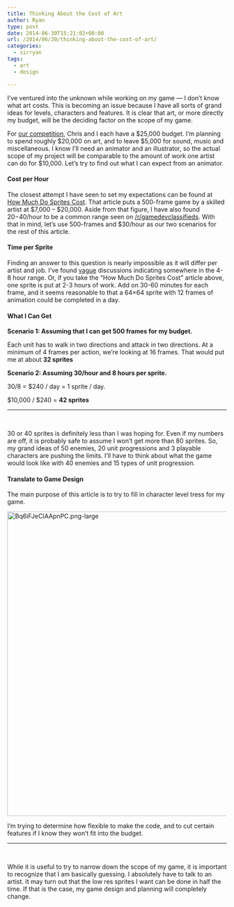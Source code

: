 ```yaml
---
title: Thinking About the Cost of Art
author: Ryan
type: post
date: 2014-06-30T15:21:02+00:00
url: /2014/06/30/thinking-about-the-cost-of-art/
categories:
  - sirryan
tags:
  - art
  - design

---
```

I&#8217;ve ventured into the unknown while working on my game &#8212; I don&#8217;t know what art costs. This is becoming an issue because I have all sorts of grand ideas for levels, characters and features. It is clear that art, or more directly my budget, will be the deciding factor on the scope of my game.
<!--more-->

For [our competition][1], Chris and I each have a $25,000 budget. I&#8217;m planning to spend roughly $20,000 on art, and to leave $5,000 for sound, music and miscellaneous. I know I&#8217;ll need an animator and an illustrator, so the actual scope of my project will be comparable to the amount of work one artist can do for $10,000. Let&#8217;s try to find out what I can expect from an animator.

#### Cost per Hour

The closest attempt I have seen to set my expectations can be found at [How Much Do Sprites Cost][2]. That article puts a 500-frame game by a skilled artist at $7,000 &#8211; $20,000. Aside from that figure, I have also found $20-$40/hour to be a common range seen on [/r/gamedevclassifieds][3]. With that in mind, let&#8217;s use 500-frames and $30/hour as our two scenarios for the rest of this article.

#### Time per Sprite

Finding an answer to this question is nearly impossible as it will differ per artist and job. I&#8217;ve found [vague][4] discussions indicating somewhere in the 4-8 hour range. Or, if you take the &#8220;How Much Do Sprites Cost&#8221; article above, one sprite is put at 2-3 hours of work. Add on 30-60 minutes for each frame, and it seems reasonable to that a 64&#215;64 sprite with 12 frames of animation could be completed in a day.

#### What I Can Get

**Scenario 1: Assuming that I can get 500 frames for my budget.**

Each unit has to walk in two directions and attack in two directions. At a minimum of 4 frames per action, we&#8217;re looking at 16 frames. That would put me at about **32 sprites**

**Scenario 2: Assuming 30/hour and 8 hours per sprite.**

30/8 = $240 / day = 1 sprite / day.

$10,000 / $240 = **42 sprites**

<hr class="dots" />

&nbsp;

30 or 40 sprites is definitely less than I was hoping for. Even if my numbers are off, it is probably safe to assume I won&#8217;t get more than 80 sprites. So, my grand ideas of 50 enemies, 20 unit progressions and 3 playable characters are pushing the limits. I&#8217;ll have to think about what the game would look like with 40 enemies and 15 types of unit progression.

#### Translate to Game Design

The main purpose of this article is to try to fill in character level tress for my game.

<div class="inlineimg">
  <img class="alignnone size-full wp-image-744" src="http://battleofbrothers.com/wp-content/uploads/2014/06/Bq6iFJeCIAApnPC.png-large.png" alt="Bq6iFJeCIAApnPC.png-large" width="700" />
</div>

I&#8217;m trying to determine how flexible to make the code, and to cut certain features if I know they won&#8217;t fit into the budget.

<hr class="dots" />

&nbsp;

While it is useful to try to narrow down the scope of my game, it is important to recognize that I am basically guessing. I absolutely have to talk to an artist. It may turn out that the low res sprites I want can be done in half the time. If that is the case, my game design and planning will completely change.

 [1]: http://battleofbrothers.com
 [2]: http://2dwillneverdie.com/blog/how-much-do-sprites-cost/
 [3]: http://www.reddit.com/r/gameDevClassifieds/
 [4]: http://www.vg-resource.com/thread-16793-post-359039.html#pid359039